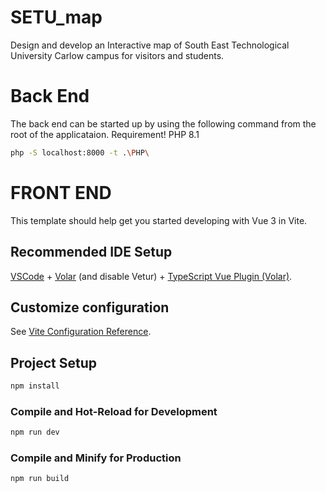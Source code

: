 # SETU_map

Design and develop an Interactive map of South East Technological University Carlow campus for visitors and students.

# Back End

The back end can be started up by using the following command from the root of the applicataion.
Requirement!
PHP 8.1

```sh
php -S localhost:8000 -t .\PHP\
```

# FRONT END

This template should help get you started developing with Vue 3 in Vite.

## Recommended IDE Setup

[VSCode](https://code.visualstudio.com/) + [Volar](https://marketplace.visualstudio.com/items?itemName=Vue.volar) (and disable Vetur) + [TypeScript Vue Plugin (Volar)](https://marketplace.visualstudio.com/items?itemName=Vue.vscode-typescript-vue-plugin).

## Customize configuration

See [Vite Configuration Reference](https://vitejs.dev/config/).

## Project Setup

```sh
npm install
```

### Compile and Hot-Reload for Development

```sh
npm run dev
```

### Compile and Minify for Production

```sh
npm run build
```
